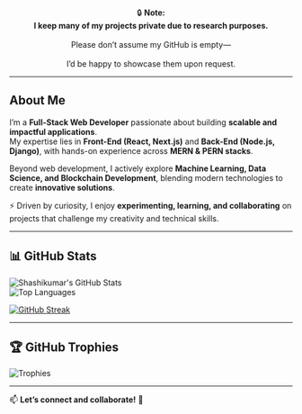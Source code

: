 <div align="center">

🔒 **Note:**  
**I keep many of my projects private due to research purposes.** <br>  
Please don’t assume my GitHub is empty— <br>  
I’d be happy to showcase them upon request.  

</div>


<!--  

A Full-Stack Web Developer passionate about building innovative and scalable applications. I specialize in Front-End (React, Next.js) and Back-End (Node.js, Django) development, with hands-on experience in both MERN & PERN stacks. Beyond web development, I actively explore Machine Learning, Data Science, and Blockchain Development, combining modern technologies to create impactful solutions. Always curious, I love to learn, experiment, and collaborate on exciting projects.
 <br>  
 <br>  
 -->
 <!--     
    
  
  
#### **Languages**
![Python](https://img.shields.io/badge/-Python-3776AB?logo=python&logoColor=white&style=for-the-badge)
![JavaScript](https://img.shields.io/badge/-JavaScript-F7DF1E?logo=javascript&logoColor=black&style=for-the-badge)
![C](https://img.shields.io/badge/-C-A8B9CC?logo=c&logoColor=black&style=for-the-badge)

#### **Front-End**
![HTML](https://img.shields.io/badge/-HTML-E34F26?logo=html5&logoColor=white&style=for-the-badge)
![CSS](https://img.shields.io/badge/-CSS-1572B6?logo=css3&logoColor=white&style=for-the-badge)
![React](https://img.shields.io/badge/-React-61DAFB?logo=react&logoColor=white&style=for-the-badge)
![Next.js](https://img.shields.io/badge/-Next.js-000000?logo=next.js&logoColor=white&style=for-the-badge)

#### **Back-End**
![Django](https://img.shields.io/badge/-Django-092E20?logo=django&logoColor=white&style=for-the-badge)
![Flask](https://img.shields.io/badge/-Flask-000000?logo=flask&logoColor=white&style=for-the-badge)
![Node.js](https://img.shields.io/badge/-Node.js-339933?logo=node.js&logoColor=white&style=for-the-badge)
![Express.js](https://img.shields.io/badge/-Express.js-000000?logo=express&logoColor=white&style=for-the-badge)
![APIs](https://img.shields.io/badge/-APIs-25A3A3?logo=swagger&logoColor=white&style=for-the-badge)

#### **Databases**
![MySQL](https://img.shields.io/badge/-MySQL-4479A1?logo=mysql&logoColor=white&style=for-the-badge)
![MongoDB](https://img.shields.io/badge/-MongoDB-47A248?logo=mongodb&logoColor=white&style=for-the-badge)

#### **Blockchain**
![Smart Contracts](https://img.shields.io/badge/-Smart_Contracts-363636?logo=ethereum&logoColor=white&style=for-the-badge)
![Web3.js](https://img.shields.io/badge/-Web3.js-000000?logo=web3.js&logoColor=white&style=for-the-badge)

#### **Tools**
![VS Code](https://img.shields.io/badge/-VS_Code-007ACC?logo=visual-studio-code&logoColor=white&style=for-the-badge)
![Git](https://img.shields.io/badge/-Git-F05032?logo=git&logoColor=white&style=for-the-badge)

#### **Machine Learning Frameworks**
![TensorFlow](https://img.shields.io/badge/-TensorFlow-FF6F00?logo=tensorflow&logoColor=white&style=for-the-badge)
![PyTorch](https://img.shields.io/badge/-PyTorch-EE4C2C?logo=pytorch&logoColor=white&style=for-the-badge)
![Scikit-learn](https://img.shields.io/badge/-Scikit_learn-F7931E?logo=scikit-learn&logoColor=white&style=for-the-badge)
![Keras](https://img.shields.io/badge/-Keras-D00000?logo=keras&logoColor=white&style=for-the-badge)

#### **Data Science Libraries**
![NumPy](https://img.shields.io/badge/-NumPy-013243?logo=numpy&logoColor=white&style=for-the-badge)
![Pandas](https://img.shields.io/badge/-Pandas-150458?logo=pandas&logoColor=white&style=for-the-badge)
![Matplotlib](https://img.shields.io/badge/-Matplotlib-003B57?logo=matplotlib&logoColor=white&style=for-the-badge)
![Seaborn](https://img.shields.io/badge/-Seaborn-0173B1?logo=seaborn&logoColor=white&style=for-the-badge)

#### **Data Processing & Visualization**
![Jupyter](https://img.shields.io/badge/-Jupyter-DA5B7D?logo=jupyter&logoColor=white&style=for-the-badge)
![Google Colab](https://img.shields.io/badge/-Google_Colab-F9AB00?logo=googlecolab&logoColor=white&style=for-the-badge)
![Tableau](https://img.shields.io/badge/-Tableau-E97627?logo=tableau&logoColor=white&style=for-the-badge)
#### **Hosting**
![Microsoft Azure](https://img.shields.io/badge/-Microsoft_Azure-0089D6?logo=microsoft-azure&logoColor=white&style=for-the-badge)
![Vercel](https://img.shields.io/badge/-Vercel-000000?logo=vercel&logoColor=white&style=for-the-badge)

---

<br>
🚀 Other Works: 
 <br>
Full-Stack Projects: Built responsive web apps with React, Next.js, Django, and Flask. <br>
GUI Apps: Developed a Python-based GUI implementing Caesar Cipher. <br>
Hackathons: Worked on terrain mapping, lunar landing prediction, and autonomous systems. <br>
Web3 & Blockchain: Exploring smart contracts and decentralized applications. <br>
Presentations: Delivered sessions on microprocessors, Mars terrain analysis, and programming paradigms. <br>
🌱 Currently learning DSA, backend development, and Web3. Let's connect and collaborate! 🚀 <br>
 <br>

![Profile Views](https://hits.seeyoufarm.com/api/count/incr/badge.svg?url=https://github.com/Shashikumar-ezhilarasu&title=Profile%20Views)
-->


<!--
### 🚀 Contributions Overview:

- **Total Contributions:**  
![Total Contributions](https://github-profile-summary-cards.vercel.app/api/cards/profile-details?username=Shashikumar-ezhilarasu&theme=radical)

- **Issues & Pull Requests:**  
  ![Issues](https://github-readme-stats.vercel.app/api?username=Shashikumar-ezhilarasu&count_private=true&show_icons=true&hide_title=true&theme=radical)
<!--
- **Activity Graph:**  
![Activity Graph](https://github-readme-activity-graph.vercel.app/graph?username=Shashikumar-ezhilarasu&theme=radical)

-->

---
<!--
### 📊 GitHub Stats:

![Shashikumar's GitHub Stats](https://github-readme-stats.vercel.app/api?username=Shashikumar-ezhilarasu&show_icons=true&theme=radical&count_private=true) 
![Top Languages](https://github-readme-stats.vercel.app/api/top-langs/?username=Shashikumar-ezhilarasu&layout=compact&theme=radical)

[![GitHub Streak](https://github-readme-streak-stats.herokuapp.com/?user=Shashikumar-ezhilarasu&theme=radical)](https://github-readme-streak-stats.herokuapp.com/?user=Shashikumar-ezhilarasu&theme=radical
)

### 🏆 GitHub Trophies
![Gruvbox](https://github-profile-trophy.vercel.app/?username=Shashikumar-ezhilarasu&theme=gruvbox)

---
-->

##  About Me  
I’m a **Full-Stack Web Developer** passionate about building **scalable and impactful applications**.  
My expertise lies in **Front-End (React, Next.js)** and **Back-End (Node.js, Django)**, with hands-on experience across **MERN & PERN stacks**.  

Beyond web development, I actively explore **Machine Learning, Data Science, and Blockchain Development**, blending modern technologies to create **innovative solutions**.  

⚡ Driven by curiosity, I enjoy **experimenting, learning, and collaborating** on projects that challenge my creativity and technical skills.  

---

<!--## 🛠️ Tech Stack  

### **Languages**  
![Python](https://img.shields.io/badge/-Python-3776AB?logo=python&logoColor=white&style=for-the-badge)  
![JavaScript](https://img.shields.io/badge/-JavaScript-F7DF1E?logo=javascript&logoColor=black&style=for-the-badge)  
![C](https://img.shields.io/badge/-C-A8B9CC?logo=c&logoColor=black&style=for-the-badge)  

### **Front-End**  
![HTML](https://img.shields.io/badge/-HTML-E34F26?logo=html5&logoColor=white&style=for-the-badge)  
![CSS](https://img.shields.io/badge/-CSS-1572B6?logo=css3&logoColor=white&style=for-the-badge)  
![React](https://img.shields.io/badge/-React-61DAFB?logo=react&logoColor=white&style=for-the-badge)  
![Next.js](https://img.shields.io/badge/-Next.js-000000?logo=next.js&logoColor=white&style=for-the-badge)  

### **Back-End**  
![Node.js](https://img.shields.io/badge/-Node.js-339933?logo=node.js&logoColor=white&style=for-the-badge)  
![Express.js](https://img.shields.io/badge/-Express.js-000000?logo=express&logoColor=white&style=for-the-badge)  
![Django](https://img.shields.io/badge/-Django-092E20?logo=django&logoColor=white&style=for-the-badge)  
![Flask](https://img.shields.io/badge/-Flask-000000?logo=flask&logoColor=white&style=for-the-badge)  
![APIs](https://img.shields.io/badge/-APIs-25A3A3?logo=swagger&logoColor=white&style=for-the-badge)  

### **Databases**  
![MySQL](https://img.shields.io/badge/-MySQL-4479A1?logo=mysql&logoColor=white&style=for-the-badge)  
![MongoDB](https://img.shields.io/badge/-MongoDB-47A248?logo=mongodb&logoColor=white&style=for-the-badge)  

### **Blockchain**  
![Smart Contracts](https://img.shields.io/badge/-Smart_Contracts-363636?logo=ethereum&logoColor=white&style=for-the-badge)  
![Web3.js](https://img.shields.io/badge/-Web3.js-000000?logo=web3.js&logoColor=white&style=for-the-badge)  

### **Machine Learning**  
![TensorFlow](https://img.shields.io/badge/-TensorFlow-FF6F00?logo=tensorflow&logoColor=white&style=for-the-badge)  
![PyTorch](https://img.shields.io/badge/-PyTorch-EE4C2C?logo=pytorch&logoColor=white&style=for-the-badge)  
![Scikit-learn](https://img.shields.io/badge/-Scikit_learn-F7931E?logo=scikit-learn&logoColor=white&style=for-the-badge)  
![Keras](https://img.shields.io/badge/-Keras-D00000?logo=keras&logoColor=white&style=for-the-badge)  

### **Data Science Libraries**  
![NumPy](https://img.shields.io/badge/-NumPy-013243?logo=numpy&logoColor=white&style=for-the-badge)  
![Pandas](https://img.shields.io/badge/-Pandas-150458?logo=pandas&logoColor=white&style=for-the-badge)  
![Matplotlib](https://img.shields.io/badge/-Matplotlib-003B57?logo=matplotlib&logoColor=white&style=for-the-badge)  
![Seaborn](https://img.shields.io/badge/-Seaborn-0173B1?logo=seaborn&logoColor=white&style=for-the-badge)  

### **Tools & Hosting**  
![Git](https://img.shields.io/badge/-Git-F05032?logo=git&logoColor=white&style=for-the-badge)  
![VS Code](https://img.shields.io/badge/-VS_Code-007ACC?logo=visual-studio-code&logoColor=white&style=for-the-badge)  
![Azure](https://img.shields.io/badge/-Microsoft_Azure-0089D6?logo=microsoft-azure&logoColor=white&style=for-the-badge)  
![Vercel](https://img.shields.io/badge/-Vercel-000000?logo=vercel&logoColor=white&style=for-the-badge)  

---


## 🌟 Highlights  

- **Full-Stack Projects**: Responsive web apps using React, Next.js, Django, Flask  
- **GUI Apps**: Python-based Caesar Cipher encryption app  
- **Hackathons**: Terrain mapping, lunar landing prediction, autonomous systems  
- **Web3 & Blockchain**: Smart contracts and decentralized applications  
- **Presentations**: Microprocessors, Mars terrain analysis, programming paradigms  
- **Currently Learning**: DSA, advanced backend systems, and Web3  

---
-->

## 📊 GitHub Stats  

![Shashikumar's GitHub Stats](https://github-readme-stats.vercel.app/api?username=Shashikumar-ezhilarasu&show_icons=true&theme=radical&count_private=true)  
![Top Languages](https://github-readme-stats.vercel.app/api/top-langs/?username=Shashikumar-ezhilarasu&layout=compact&theme=radical)  

[![GitHub Streak](https://github-readme-streak-stats.herokuapp.com/?user=Shashikumar-ezhilarasu&theme=radical)](https://git.io/streak-stats)  

---

## 🏆 GitHub Trophies  

![Trophies](https://github-profile-trophy.vercel.app/?username=Shashikumar-ezhilarasu&theme=gruvbox)  

---

📫 **Let’s connect and collaborate!** 🚀  

